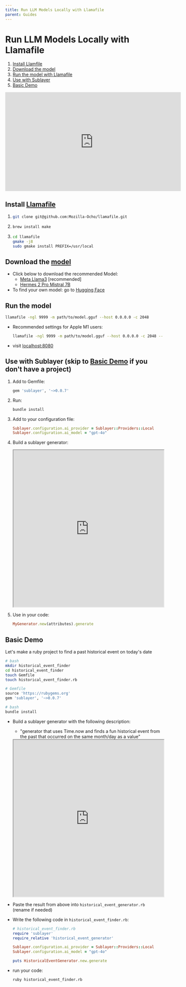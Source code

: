```yaml
---
title: Run LLM Models Locally with Llamafile
parent: Guides
---
```

# Run LLM Models Locally with Llamafile

1. [Install Llamfile](#install-llamafile)
2. [Download the model](#download-the-model)
3. [Run the model with Llamafile](#run-the-model)
4. [Use with Sublayer](#use-with-sublayer-skip-to-basic-demo-if-you-dont-have-a-project)
5. [Basic Demo](#basic-demo)

<iframe width="560" height="315" src="https://www.youtube.com/embed/L0kTksoFaVM?si=bhl85yRHF9pR2Ist" title="YouTube video player" frameborder="0" allow="accelerometer; autoplay; clipboard-write; encrypted-media; gyroscope; picture-in-picture; web-share" referrerpolicy="strict-origin-when-cross-origin" allowfullscreen></iframe>

## Install [Llamafile](https://github.com/Mozilla-Ocho/llamafile)
1. ```bash
   git clone git@github.com:Mozilla-Ocho/llamafile.git
   ```
2. ```bash
   brew install make
   ```
3. ```bash
   cd llamafile
   gmake -j8
   sudo gmake install PREFIX=/usr/local
   ```

## Download the [model](https://huggingface.co/models)
* Click below to download the recommended Model:
    * [Meta Llama3](https://huggingface.co/QuantFactory/Meta-Llama-3-8B-Instruct-GGUF/resolve/main/Meta-Llama-3-8B-Instruct.Q5_K_M.gguf?download=true) [recommended]
    * [Hermes 2 Pro Mistral 7B](https://huggingface.co/NousResearch/Hermes-2-Pro-Mistral-7B-GGUF/resolve/main/Hermes-2-Pro-Mistral-7B.gguf?download=true)
* To find your own model: go to [Hugging Face](https://huggingface.co/models)

## Run the model
```bash
llamafile -ngl 9999 -m path/to/model.gguf --host 0.0.0.0 -c 2048
```

* Recommended settings for Apple M1 users:
  ```bash
  llamafile -ngl 9999 -m path/to/model.gguf --host 0.0.0.0 -c 2048 --gpu APPLE -t 12
  ```

* visit [localhost:8080](http://localhost:8080)

## Use with Sublayer (skip to [Basic Demo](#basic-demo) if you don't have a project)
1. Add to Gemfile:
    ```ruby
    gem 'sublayer', '~>0.0.7'
    ```
2. Run:
    ```bash
    bundle install
    ```
3. Add to your configuration file:
    ```ruby
    Sublayer.configuration.ai_provider = Sublayer::Providers::Local
    Sublayer.configuration.ai_model = "gpt-4o"
    ```
4. Build a sublayer generator:
    <iframe src="https://blueprints.sublayer.com/interactive-code-generator/sublayer-generators" width="100%" height="500px"></iframe>

5. Use in your code:
    ```ruby
    MyGenerator.new(attributes).generate
    ```

## Basic Demo
Let's make a ruby project to find a past historical event on today's date

```bash
# bash
mkdir historical_event_finder
cd historical_event_finder
touch Gemfile
touch historical_event_finder.rb
```

```ruby
# Gemfile
source 'https://rubygems.org'
gem 'sublayer', '~>0.0.7'
```

```bash
# bash
bundle install
```

* Build a sublayer generator with the following description:
    * "generator that uses Time.now and finds a fun historical event from the past that occurred on the same month/day as a value"
    <iframe src="https://blueprints.sublayer.com/interactive-code-generator/sublayer-generators?example=false" width="100%" height="500px"></iframe>

* Paste the result from above into `historical_event_generator.rb` (rename if needed)

* Write the following code in `historical_event_finder.rb`:

  ```ruby
  # historical_event_finder.rb
  require 'sublayer'
  require_relative 'historical_event_generator'

  Sublayer.configuration.ai_provider = Sublayer::Providers::Local
  Sublayer.configuration.ai_model = "gpt-4o"

  puts HistoricalEventGenerator.new.generate
  ```

* run your code:

  ```bash
  ruby historical_event_finder.rb
  ```
